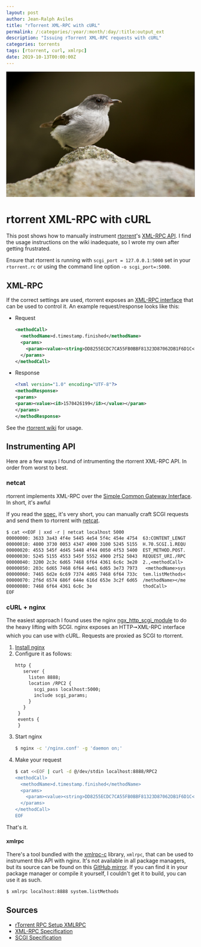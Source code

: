 ```yaml
---
layout: post
author: Jean-Ralph Aviles
title: "rTorrent XML-RPC with cURL"
permalink: /:categories/:year/:month/:day/:title:output_ext
description: "Issuing rTorrent XML-RPC requests with cURL"
categories: torrents
tags: [rtorrent, curl, xmlrpc]
date: 2019-10-13T00:00:00Z
---
```


[![alt text](/assets/pictures/Torrent_Tyrannulet.jpg "Torrent Tyrannulet")](https://en.wikipedia.org/wiki/Torrent_tyrannulet)

# rtorrent XML-RPC with cURL
This post shows how to manually instrument [rtorrent](https://github.com/rakshasa/rtorrent)'s [XML-RPC API](https://github.com/rakshasa/rtorrent/wiki/RPC-Setup-XMLRPC). I find the usage instructions on the wiki inadequate, so I wrote my own after getting frustrated.

Ensure that rtorrent is running with `scgi_port = 127.0.0.1:5000` set in your `rtorrent.rc` or using the command line option `-o scgi_port=:5000`.

## XML-RPC
If the correct settings are used, rtorrent exposes an [XML-RPC interface](https://en.wikipedia.org/wiki/XML-RPC) that can be used to control it. An example request/response looks like this:

* Request
  ```xml
  <methodCall>                                                                                                                                 
    <methodName>d.timestamp.finished</methodName>                                                                                              
    <params>                                                                                                                                   
      <param><value><string>DD8255ECDC7CA55FB0BBF81323D87062DB1F6D1C</string></value></param>
    </params>                                                                                                                                  
  </methodCall>  
  ```
  
* Response
  ```xml
  <?xml version="1.0" encoding="UTF-8"?>
  <methodResponse>
  <params>
  <param><value><i8>1570426199</i8></value></param>
  </params>
  </methodResponse>
  ```
  
See the [rtorrent wiki](https://github.com/rakshasa/rtorrent/wiki/RPC-Setup-XMLRPC) for usage.

## Instrumenting API
Here are a few ways I found of intrumenting the rtorrent XML-RPC API. In order from worst to best.

### netcat
rtorrent implements XML-RPC over the [Simple Common Gateway Interface](https://en.wikipedia.org/wiki/Simple_Common_Gateway_Interface). In short, it's awful

If you read the [spec](https://python.ca/scgi/protocol.txt), it's very short, you can manually craft SCGI requests and send them to rtorrent with [netcat](https://en.wikipedia.org/wiki/Netcat).

```shell
$ cat <<EOF | xxd -r | netcat localhost 5000
00000000: 3633 3a43 4f4e 5445 4e54 5f4c 454e 4754  63:CONTENT_LENGT
00000010: 4800 3730 0053 4347 4900 3100 5245 5155  H.70.SCGI.1.REQU
00000020: 4553 545f 4d45 5448 4f44 0050 4f53 5400  EST_METHOD.POST.
00000030: 5245 5155 4553 545f 5552 4900 2f52 5043  REQUEST_URI./RPC
00000040: 3200 2c3c 6d65 7468 6f64 4361 6c6c 3e20  2.,<methodCall>
00000050: 203c 6d65 7468 6f64 4e61 6d65 3e73 7973   <methodName>sys
00000060: 7465 6d2e 6c69 7374 4d65 7468 6f64 733c  tem.listMethods<
00000070: 2f6d 6574 686f 644e 616d 653e 3c2f 6d65  /methodName></me
00000080: 7468 6f64 4361 6c6c 3e                   thodCall>
EOF
```

### cURL + nginx
The easiest approach I found uses the nginx [ngx_http_scgi_module](http://nginx.org/en/docs/http/ngx_http_scgi_module.html) to do the heavy lifting with SCGI. nginx exposes an HTTP🠖XML-RPC interface which you can use with cURL. Requests are proxied as SCGI to rtorrent.

1. [Install nginx](https://www.nginx.com/resources/wiki/start/topics/tutorials/install/)
1. Configure it as follows:
   ```nginx
   http {
      server {
        listen 8888;
        location /RPC2 {
          scgi_pass localhost:5000;
          include scgi_params;
        }
      }
    }
    events {
    }

   ```
1. Start nginx
   ```bash
   $ nginx -c '/nginx.conf' -g 'daemon on;' 
   ```
1. Make your request
   ```bash
   $ cat <<EOF | curl -d @/dev/stdin localhost:8888/RPC2
   <methodCall>                                                                                                                                 
     <methodName>d.timestamp.finished</methodName>                                                                                              
     <params>                                                                                                                                   
       <param><value><string>DD8255ECDC7CA55FB0BBF81323D87062DB1F6D1C</string></value></param>
     </params>                                                                                                                                  
   </methodCall>                                                                                                                                
   EOF  
   ```
   
That's it.
   
#### xmlrpc
There's a tool bundled with the [xmlrpc-c](http://xmlrpc-c.sourceforge.net/) library, `xmlrpc`, that can be used to instrument this API with nginx. It's not available in all package managers, but its source can be found on this [GitHub mirror](https://github.com/mirror/xmlrpc-c). If you can find it in your package manager or compile it yourself, I couldn't get it to build, you can use it as such.

```bash
$ xmlrpc localhost:8888 system.listMethods
```

## Sources

* [rTorrent RPC Setup XMLRPC](https://github.com/rakshasa/rtorrent/wiki/RPC-Setup-XMLRPC)
* [XML-RPC Specification](http://xmlrpc.scripting.com/spec.html)
* [SCGI Specification](https://python.ca/scgi/protocol.txt)
